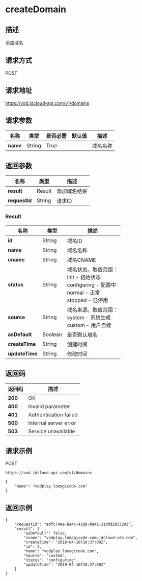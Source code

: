 # createDomain


## 描述
添加域名

## 请求方式
POST

## 请求地址
https://vod.jdcloud-api.com/v1/domains


## 请求参数
|名称|类型|是否必需|默认值|描述|
|---|---|---|---|---|
|**name**|String|True| |域名名称|


## 返回参数
|名称|类型|描述|
|---|---|---|
|**result**|Result|添加域名结果|
|**requestId**|String|请求ID|

### Result
|名称|类型|描述|
|---|---|---|
|**id**|String|域名ID|
|**name**|String|域名名称|
|**cname**|String|域名CNAME|
|**status**|String|域名状态。取值范围：<br>  init - 初始状态<br>  configuring - 配置中<br>  normal - 正常<br>  stopped - 已停用<br>|
|**source**|String|域名来源。取值范围：<br>  system - 系统生成<br>  custom - 用户自建<br>|
|**asDefault**|Boolean|是否默认域名|
|**createTime**|String|创建时间|
|**updateTime**|String|修改时间|

## 返回码
|返回码|描述|
|---|---|
|**200**|OK|
|**400**|Invalid parameter|
|**401**|Authentication failed|
|**500**|Internal server error|
|**503**|Service unavailable|

## 请求示例
POST
```
https://vod.jdcloud-api.com/v1/domains

```
```
{
    "name": "vodplay.lomagicode.com"
}
```

## 返回示例
```
{
    "requestId": "edfc74ea-be4c-418b-b841-31ddd2b33203", 
    "result": {
        "asDefault": false, 
        "cname": "vodplay.lomagicode.com.jdcloud-cdn.com", 
        "createTime": "2019-04-16T10:37:00Z", 
        "id": 2, 
        "name": "vodplay.lomagicode.com", 
        "source": "custom", 
        "status": "configuring", 
        "updateTime": "2019-04-16T10:37:00Z"
    }
}
```
